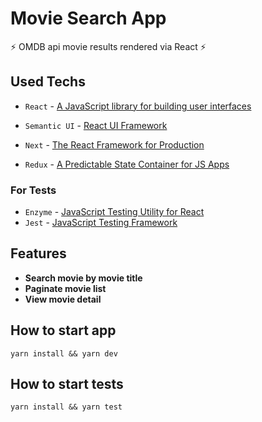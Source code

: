# Movie Search App

⚡️ OMDB api movie results rendered via React ⚡️

## Used Techs

- `React` - [A JavaScript library for building user interfaces](https://reactjs.org/)

- `Semantic UI` - [React UI Framework](https://react.semantic-ui.com/)

- `Next` - [The React Framework for Production](https://nextjs.org/)

- `Redux` - [A Predictable State Container for JS Apps](https://redux.js.org/)

### For Tests
- `Enzyme` - [JavaScript Testing Utility for React](https://enzymejs.github.io/enzyme/)
- `Jest` - [JavaScript Testing Framework](https://jestjs.io/)

## Features
- **Search movie by movie title**
- **Paginate movie list**
- **View movie detail**

## How to start app

````shell
yarn install && yarn dev
````

## How to start tests
````shell
yarn install && yarn test
````

